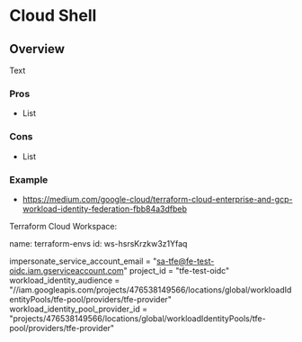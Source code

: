 # Cloud Shell

## Overview

Text

### Pros

* List

### Cons

* List

### Example

* <https://medium.com/google-cloud/terraform-cloud-enterprise-and-gcp-workload-identity-federation-fbb84a3dfbeb>

Terraform Cloud Workspace:

  name: terraform-envs
  id: ws-hsrsKrzkw3z1Yfaq

impersonate_service_account_email = "sa-tfe@fe-test-oidc.iam.gserviceaccount.com"
project_id = "tfe-test-oidc"
workload_identity_audience = "//iam.googleapis.com/projects/476538149566/locations/global/workloadIdentityPools/tfe-pool/providers/tfe-provider"
workload_identity_pool_provider_id = "projects/476538149566/locations/global/workloadIdentityPools/tfe-pool/providers/tfe-provider"
